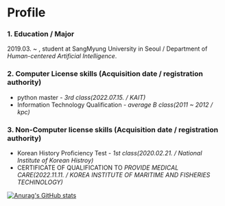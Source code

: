 # Profile

### 1. Education / Major   
2019.03. ~ , student at SangMyung University in Seoul / Department of *Human-centered Artificial Intelligence*.

### 2. Computer License skills (Acquisition date / registration authority)
* python master - *3rd class(2022.07.15. / KAIT)*
* Information Technology Qualification - *average B class(2011 ~ 2012 / kpc)*

   

### 3. Non-Computer license skills (Acquisition date / registration authority)  
* Korean History Proficiency Test - _1st class(2020.02.21. / National Institute of Korean Histroy)_
* CERTIFICATE OF QUALIFICATION TO _PROVIDE MEDICAL CARE(2022.11.11. / KOREA INSTITUTE OF MARITIME AND FISHERIES TECHINOLOGY)_

[![Anurag's GitHub stats](https://github-readme-stats.vercel.app/api?username=Seong-Hyun-0224)](https://github.com/anuraghazra/github-readme-stats)

<!--
**Seong-Hyun-0224/Seong-Hyun-0224** is a ✨ _special_ ✨ repository because its `README.md` (this file) appears on your GitHub profile.

Here are some ideas to get you started:

- 🔭 I’m currently working on ...
- 🌱 I’m currently learning ...
- 👯 I’m looking to collaborate on ...
- 🤔 I’m looking for help with ...
- 💬 Ask me about ...
- 📫 How to reach me: ...
- 😄 Pronouns: ...
- ⚡ Fun fact: ...
-->

